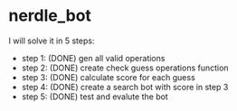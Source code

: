 # nerdle_bot

I will solve it in 5 steps:
+ step 1: (DONE) gen all valid operations
+ step 2: (DONE) create check guess operations function
+ step 3: (DONE) calculate score for each guess
+ step 4: (DONE) create a search bot with score in step 3
+ step 5: (DONE) test and evalute the bot